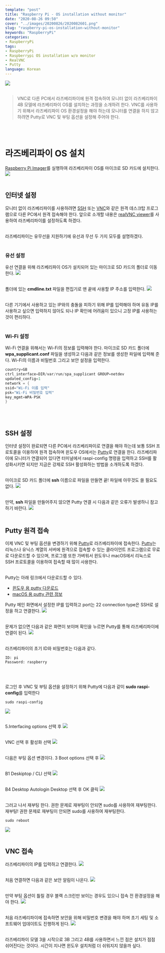 ```yaml
---
template: "post"
title: "Raspberry Pi - OS installation without monitor"
date: "2020-08-26 09:50"
cover: "../images/20200826/2020082601.png"
slug: "raspberry-pi-os-installation-without-monitor"
keywords: "RaspberryPi"
categories:
- RaspberryPi
tags:
- RaspberryPi
- Raspberrypi OS installation w/o monitor
- RealVNC
- Putty
language: Korean
---
```


![](../images/20200826/2020082602.png)
<br>
<br>

> VNC로 다른 PC에서 라즈베리파이에 원격 접속하여 모니터 없이 라즈베리파이4B 모델에 라즈베리파이 OS를 설치하는 과정을 소개하려 한다. VNC를 사용하기 위해서 라즈베리파이 OS 환경설정을 해야 하는데 모니터를 연결을 하지 않고 하려면 Putty로 VNC 및 부팅 옵션을 설정해 주어야 한다.
> 
<br>
<br>

# 라즈베리파이 OS 설치

[Raspberry Pi Imager](https://www.raspberrypi.org/downloads/)를 실행하여 라즈베리파이 OS를 마이크로 SD 카드에 설치한다.
![](../images/20200826/2020082603.png)
<br>
<br>

## 인터넷 설정
모니터 없이 라즈베리파이를 사용하려면 [SSH](https://en.wikipedia.org/wiki/Secure_Shell) 또는 [VNC](https://en.wikipedia.org/wiki/Virtual_Network_Computing)와 같은 원격 데스크탑 프로그램으로 다른 PC에서 원격 접속해야 한다. 앞으로 소개할 내용은 [realVNC viewer](https://www.realvnc.com/en/connect/download/viewer/)를 사용하여 라즈베리파이를 설정하도록 하겠다.
<br>
<br>

라즈베리파이는 유무선을 지원하기에 유선과 무선 두 가지 모두를 설명하겠다.
<br>
<br>

### 유선 설정
유선 연결을 위해 라즈베리파이 OS가 설치되어 있는 마이크로 SD 카드의 폴더로 이동한다.
![](../images/20200826/2020082604.png)
<br>
<br>

폴더에 있는 **cmdline.txt** 파일을 편집기로 맨 끝에 사용할 IP 주소를 입력한다.
![](../images/20200826/2020082605.png)
<br>
<br>

다른 기기에서 사용하고 있는 IP와의 충돌을 피하기 위해 IP를 입력해야 하며 유동 IP를 사용하고 싶으면 입력하지 않아도 되나 IP 확인에 어려움이 있으니 고정 IP를 사용하는 것이 편리하다.
<br>
<br>

### Wi-Fi 설정
Wi-Fi 연결을 위해서는 Wi-Fi의 정보를 입력해야 한다. 마이크로 SD 카드 폴더에 **wpa_supplicant.conf** 파일을 생성하고 다음과 같은 정보를 생성한 파일에 입력해 준다. Wi-Fi의 이름과 비밀번호 그리고 보안 설정을 입력한다.

```c
country=GB
ctrl_interface=DIR/var/run/spa_supplicant GROUP=netdev
updated_config=1
network = {
ssid="Wi-Fi 이름 입력"
psk="Wi-Fi 비밀번호 입력"
key_mgmt=WPA-PSK
}
```
<br>
<br>

## SSH 설정
인터넷 설정이 완료되면 다른 PC에서 라즈베리파이로 연결을 해야 하는데 보통 SSH 프로토콜을 이용하여 원격 접속하며 윈도우 OS에서는 [Putty](https://www.putty.org)로 연결을 한다. 라즈베리파이에 모니터가 연결되어 있다면 터미널에서 raspi-config 명령을 입력하고 SSH를 활성화시키면 되지만 지금은 강제로 SSH 활성화하는 방법을 소개하도록 하겠다.
<br>
<br>

마이크로 SD 카드 폴더에 **ssh** 이름으로 파일을 만들면 끝! 파일에 아무것도 쓸 필요도 없다.
![](../images/20200826/2020082606.png)
<br>
<br>

만약, **ssh** 파일을 만들어주지 않으면 Putty 연결 시 다음과 같은 오류가 발생하니 참고하기 바란다.
![](../images/20200826/2020082607.png)
<br>
<br>

## Putty 원격 접속
이제 VNC 및 부팅 옵션을 변경하기 위해 [Putty](https://www.putty.org)로 라즈베리파이에 접속한다. [Putty](https://www.putty.org)는 리눅스나 유닉스 계열의 서버에 원격으로 접속할 수 있는 클라이언트 프로그램으로 무료로 다운로드할 수 있으며, 프로그램 또한 가벼워서 윈도우나 macOS에서 리눅스로 SSH 프로토콜을 이용하여 접속할 때 많이 사용한다.
<br>
<br>

Putty는 아래 링크에서 다운로드할 수 있다.

* [윈도우 용 putty 다운로드](https://www.putty.org)
* [macOS 용 putty 관련 정보](https://www.ssh.com/ssh/putty/mac/)


Putty 메인 화면에서 설정한 IP를 입력하고 port는 22 connection type은 SSH로 설정을 하고 연결한다.
![](../images/20200826/2020082608.png)
<br>
<br>

문제가 없으면 다음과 같은 화면이 보이며 확인을 누르면 Putty를 통해 라즈베리파이에 연결이 된다.
![](../images/20200826/2020082609.png)
<br>
<br>

라즈베리파이의 초기 ID와 비밀번호는 다음과 같다.

```
ID: pi
Password: raspberry
```
<br>
<br>

로그인 후 VNC 및 부팅 옵션을 설정하기 위해 Putty에 다음과 같이 **sudo raspi-config**를 입력한다

```
sudo raspi-config
```
![](../images/20200826/2020082610.png)
<br>
<br>

5.Interfacing options 선택 후
![](../images/20200826/2020082611.png)
<br>
<br>

VNC 선택 후 활성화 선택
![](../images/20200826/2020082612.png)
<br>
<br>

다음은 부팅 옵션 변경이다. 3 Boot options 선택 후
![](../images/20200826/2020082613.png)
<br>
<br>

B1 Deskiptop / CLI 선택
![](../images/20200826/2020082614.png)
<br>
<br>

B4 Desktop Autologin Desktop 선택 후 OK 클릭
![](../images/20200826/2020082615.png)
<br>
<br>

그러고 나서 재부팅 한다. 권한 문제로 재부팅이 안되면 sudo를 사용하여 재부팅한다.
재부팅! 권한 문제로 재부팅이 안되면 sudo를 사용하여 재부팅한다.

```
sudo reboot
```
![](../images/20200826/2020082616.png)
<br>
<br>

## VNC 접속
라즈베리파이의 IP를 입력하고 연결한다.
![](../images/20200826/2020082617.png)
<br>
<br>

처음 연결하면 다음과 같은 보안 알림이 나온다.
![](../images/20200826/2020082618.png)
<br>
<br>

만약 부팅 옵션이 틀릴 경우 블랙 스크린만 보이는 경우도 있으니 접속 전 환경설정을 해야 한다.
![](../images/20200826/2020082619.png)
<br>
<br>

처음 라즈베리파이에 접속하면 보안을 위해 비밀번호 변경을 해야 하며 초기 세팅 및 소프트웨어 업데이트도 진행하게 된다.
![](../images/20200826/2020082620.png)
<br>
<br>

라즈베리파이 모델 3을 시작으로 3B 그리고 4B를 사용하면서 느낀 점은 설치가 점점 쉬어진다는 것이다. 시간이 지나면 윈도우 설치처럼 더 쉬워지지 않을까 싶다.